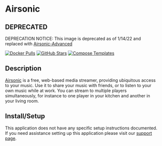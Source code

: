 # Airsonic

## DEPRECATED

DEPRECATION NOTICE: This image is deprecated as of 1/14/22 and replaced with [Airsonic-Advanced](airsonicadvanced.md)

[![Docker Pulls](https://img.shields.io/docker/pulls/linuxserver/airsonic?style=flat-square&color=607D8B&label=docker%20pulls&logo=docker)](https://hub.docker.com/r/linuxserver/airsonic)
[![GitHub Stars](https://img.shields.io/github/stars/linuxserver/docker-airsonic?style=flat-square&color=607D8B&label=github%20stars&logo=github)](https://github.com/linuxserver/docker-airsonic)
[![Compose Templates](https://img.shields.io/static/v1?style=flat-square&color=607D8B&label=compose&message=templates)](https://github.com/GhostWriters/DockSTARTer/tree/master/compose/.apps/airsonic)

## Description

[Airsonic](https://github.com/airsonic/airsonic) is a free, web-based media
streamer, providing ubiquitous access to your music. Use it to share your music
with friends, or to listen to your own music while at work. You can stream to
multiple players simultaneously, for instance to one player in your kitchen and
another in your living room.

## Install/Setup

This application does not have any specific setup instructions documented. If
you need assistance setting up this application please visit our
[support page](https://dockstarter.com/basics/support/).
